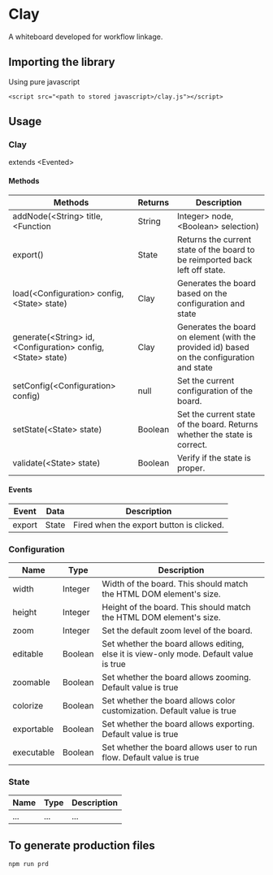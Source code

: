 # Clay
A whiteboard developed for workflow linkage.

## Importing the library
Using pure javascript

``<script src="<path to stored javascript>/clay.js"></script>``

## Usage

### Clay
extends \<Evented\>

#### Methods
| Methods       | Returns       | Description   |
| ------------- | ------------- | ------------- |
| addNode(\<String\> title, \<Function|String|Integer\> node, \<Boolean\> selection)      | String          |  Goes into adding of node state. Returns id of node to be used for other functions. Title to display on screen, node representation during execution, selection to determine the location of node uses user selection. |
| export()      | State         |  Returns the current state of the board to be reimported back left off state.  |
| load(\<Configuration\> config, \<State\> state)      | Clay          | Generates the board based on the configuration and state |
| generate(\<String\> id, \<Configuration\> config, \<State\> state)      | Clay          | Generates the board on element (with the provided id) based on the configuration and state |
| setConfig(\<Configuration\> config)      | null          |  Set the current configuration of the board.  |
| setState(\<State\> state)                | Boolean       |  Set the current state of the board. Returns whether the state is correct.  |
| validate(\<State\> state)                | Boolean       |  Verify if the state is proper. |


#### Events
| Event       | Data       | Description   |
| ----------- | ---------- | ------------- |
| export      | State      | Fired when the export button is clicked. |

### Configuration
| Name       | Type       | Description   |
| ---------- | ---------- | ------------- |
| width      | Integer    | Width of the board. This should match the HTML DOM element's size. |
| height     | Integer    | Height of the board. This should match the HTML DOM element's size. |
| zoom       | Integer    | Set the default zoom level of the board. |
| editable   | Boolean    | Set whether the board allows editing, else it is view-only mode. Default value is true |
| zoomable   | Boolean    | Set whether the board allows zooming. Default value is true |
| colorize   | Boolean    | Set whether the board allows color customization. Default value is true |
| exportable | Boolean    | Set whether the board allows exporting. Default value is true |
| executable | Boolean    | Set whether the board allows user to run flow. Default value is true |
  
### State
| Name       | Type       | Description   |
| ---------- | ---------- | ------------- |
| ...        | ...        | ...           |
  
## To generate production files
`npm run prd`
